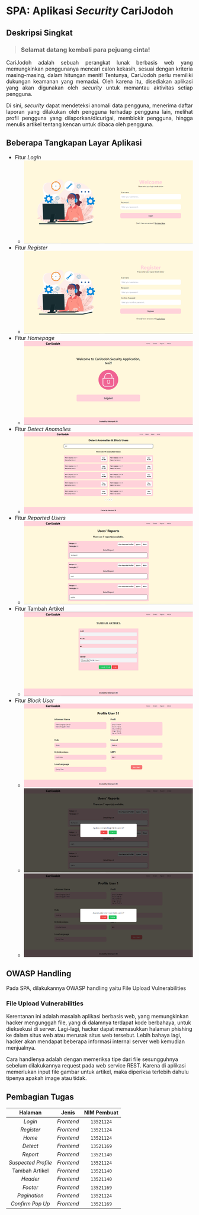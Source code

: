 # SPA: Aplikasi _Security_ CariJodoh

## Deskripsi Singkat

> <h3>Selamat datang kembali para pejuang cinta!</h3>

<div align="justify">
    <p>CariJodoh adalah sebuah perangkat lunak berbasis web yang memungkinkan penggunanya mencari calon kekasih, sesuai dengan kriteria masing-masing, dalam hitungan menit! Tentunya, CariJodoh perlu memiliki dukungan keamanan yang memadai. Oleh karena itu, disediakan aplikasi yang akan digunakan oleh <i>security</i> untuk memantau aktivitas setiap pengguna.</p>
    <p></p>
    <p>Di sini, <i>security</i> dapat mendeteksi anomali data pengguna, menerima daftar laporan yang dilakukan oleh pengguna terhadap pengguna lain, melihat profil pengguna yang dilaporkan/dicurigai, memblokir pengguna, hingga menulis artikel tentang kencan untuk dibaca oleh pengguna.</p>
</div>


## Beberapa Tangkapan Layar Aplikasi
- Fitur _Login_
  - ![SS](docs/login.png)
- Fitur _Register_
  - ![SS](docs/register.png)
- Fitur _Homepage_
  - ![SS](docs/home.png)
- Fitur _Detect Anomalies_
  - ![SS](docs/detect.png)
- Fitur _Reported Users_
  - ![SS](docs/report.png)
- Fitur Tambah Artikel
  - ![SS](docs/add_article.png)
- Fitur _Block User_
  - ![SS](docs/profile.png)
  - ![SS](docs/pop_up1.png)
  - ![SS](docs/pop_up2.png)


## OWASP Handling
Pada SPA, dilakukannya OWASP handling yaitu File Upload Vulnerabilities

### File Upload Vulnerabilities
Kerentanan ini adalah masalah aplikasi berbasis web, yang memungkinkan hacker mengunggah file, yang di dalamnya terdapat kode berbahaya, untuk dieksekusi di server. Lagi-lagi, hacker dapat memasukkan halaman phishing ke dalam situs web atau merusak situs web tersebut. Lebih bahaya lagi, hacker akan mendapat beberapa informasi internal server web kemudian menjualnya.

Cara handlenya adalah dengan memeriksa tipe dari file sesungguhnya sebelum dilakukannya request pada web service REST. Karena di aplikasi memerlukan input file gambar untuk artikel, maka diperiksa terlebih dahulu tipenya apakah image atau tidak.

## Pembagian Tugas

|        Halaman       |        Jenis         |       NIM Pembuat        |
| :------------------: | :------------------: | :----------------------: |
|       _Login_        |      _Frontend_      |        `13521124`        |
|      _Register_      |      _Frontend_      |        `13521124`        |
|        _Home_        |      _Frontend_      |        `13521124`        |
|       _Detect_       |      _Frontend_      |        `13521169`        |
|       _Report_       |      _Frontend_      |        `13521140`        |
|  _Suspected Profile_ |      _Frontend_      |        `13521124`        |
|    Tambah Artikel    |      _Frontend_      |        `13521140`        |
|       _Header_       |      _Frontend_      |        `13521140`        |
|       _Footer_       |      _Frontend_      |        `13521169`        |
|     _Pagination_     |      _Frontend_      |        `13521124`        |
|   _Confirm Pop Up_   |      _Frontend_      |        `13521169`        |